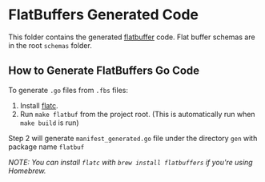 # FlatBuffers Generated Code

This folder contains the generated [flatbuffer](https://flatbuffers.dev/) code. Flat buffer schemas are in the root `schemas` folder.

## How to Generate FlatBuffers Go Code

To generate `.go` files from `.fbs` files:

1. Install [flatc](https://github.com/google/flatbuffers).
2. Run `make flatbuf` from the project root. (This is automatically run when `make build` is run)

Step 2 will generate `manifest_generated.go` file under the directory `gen` with package name `flatbuf`

_NOTE: You can install `flatc` with `brew install flatbuffers` if you're using Homebrew._